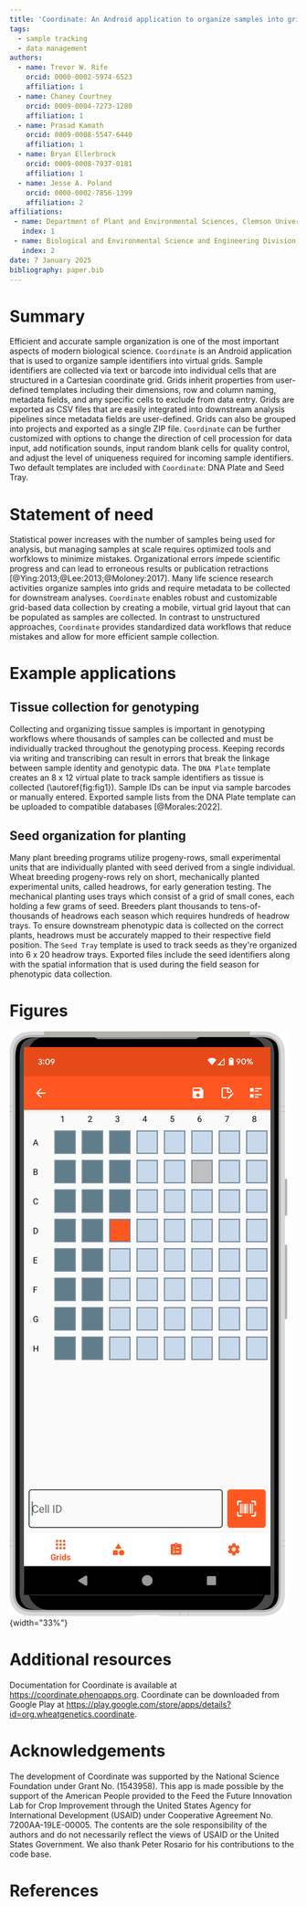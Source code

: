 ```yaml
---
title: 'Coordinate: An Android application to organize samples into grids'
tags:
  - sample tracking
  - data management
authors:
  - name: Trevor W. Rife
    orcid: 0000-0002-5974-6523
    affiliation: 1
  - name: Chaney Courtney
    orcid: 0009-0004-7273-1280
    affiliation: 1
  - name: Prasad Kamath
    orcid: 0009-0008-5547-6440
    affiliation: 1
  - name: Bryan Ellerbrock
    orcid: 0009-0008-7937-0181
    affiliation: 1
  - name: Jesse A. Poland
    orcid: 0000-0002-7856-1399
    affiliation: 2
affiliations:
 - name: Department of Plant and Environmental Sciences, Clemson University
   index: 1
 - name: Biological and Environmental Science and Engineering Division, King Abdullah University of Science and Technology
   index: 2
date: 7 January 2025
bibliography: paper.bib
---
```


# Summary

Efficient and accurate sample organization is one of the most important aspects of modern biological science. `Coordinate` is an Android application that is used to organize sample identifiers into virtual grids. Sample identifiers are collected via text or barcode into individual cells that are structured in a Cartesian coordinate grid. Grids inherit properties from user-defined templates including their dimensions, row and column naming, metadata fields, and any specific cells to exclude from data entry. Grids are exported as CSV files that are easily integrated into downstream analysis pipelines since metadata fields are user-defined. Grids can also be grouped into projects and exported as a single ZIP file. `Coordinate` can be further customized with options to change the direction of cell procession for data input, add notification sounds, input random blank cells for quality control, and adjust the level of uniqueness required for incoming sample identifiers. Two default templates are included with `Coordinate`: DNA Plate and Seed Tray.

# Statement of need

Statistical power increases with the number of samples being used for analysis, but managing samples at scale requires optimized tools and worfklows to minimize mistakes. Organizational errors impede scientific progress and can lead to erroneous results or publication retractions [@Ying:2013;@Lee:2013;@Moloney:2017]. Many life science research activities organize samples into grids and require metadata to be collected for downstream analyses. `Coordinate` enables robust and customizable grid-based data collection by creating a mobile, virtual grid layout that can be populated as samples are collected. In contrast to unstructured approaches, `Coordinate` provides standardized data workflows that reduce mistakes and allow for more efficient sample collection.

# Example applications

## Tissue collection for genotyping

Collecting and organizing tissue samples is important in genotyping workflows where thousands of samples can be collected and must be individually tracked throughout the genotyping process. Keeping records via writing and transcribing can result in errors that break the linkage between sample identity and genotypic data. The `DNA Plate` template creates an 8 x 12 virtual plate to track sample identifiers as tissue is collected (\autoref{fig:fig1}). Sample IDs can be input via sample barcodes or manually entered. Exported sample lists from the DNA Plate template can be uploaded to compatible databases [@Morales:2022].

## Seed organization for planting

Many plant breeding programs utilize progeny-rows, small experimental units that are individually planted with seed derived from a single individual. Wheat breeding progeny-rows rely on short, mechanically planted experimental units, called headrows, for early generation testing. The mechanical planting uses trays which consist of a grid of small cones, each holding a few grams of seed. Breeders plant thousands to tens-of-thousands of headrows each season which requires hundreds of headrow trays. To ensure downstream phenotypic data is collected on the correct plants, headrows must be accurately mapped to their respective field position. The `Seed Tray` template is used to track seeds as they're organized into 6 x 20 headrow trays. Exported files include the seed identifiers along with the spatial information that is used during the field season for phenotypic data collection.

# Figures

![A partially-filled grid that was created with the DNA Plate template. \label{fig:fig1}](figures/1_dna_plate.png){width="33%"}

# Additional resources

Documentation for Coordinate is available at https://coordinate.phenoapps.org. Coordinate can be downloaded from Google Play at https://play.google.com/store/apps/details?id=org.wheatgenetics.coordinate.

# Acknowledgements

The development of Coordinate was supported by the National Science Foundation under Grant No. (1543958). This app is made possible by the support of the American People provided to the Feed the Future Innovation Lab for Crop Improvement through the United States Agency for International Development (USAID) under Cooperative Agreement No. 7200AA-19LE-00005. The contents are the sole responsibility of the authors and do not necessarily reflect the views of USAID or the United States Government. We also thank Peter Rosario for his contributions to the code base.

# References
